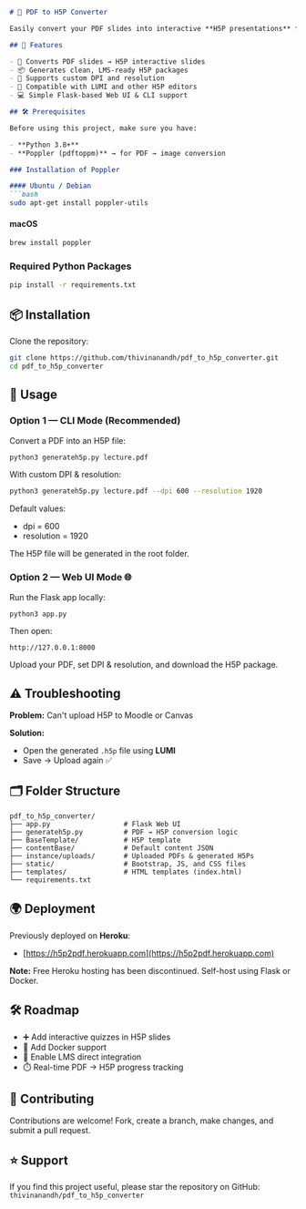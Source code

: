 ````markdown
# 📄 PDF to H5P Converter

Easily convert your PDF slides into interactive **H5P presentations** for uploading to LMS platforms like **Moodle**, **Canvas**, and **Blackboard**.

## 🚀 Features

- 📝 Converts PDF slides → H5P interactive slides
- 📦 Generates clean, LMS-ready H5P packages
- 🎯 Supports custom DPI and resolution
- 🔗 Compatible with LUMI and other H5P editors
- 💻 Simple Flask-based Web UI & CLI support

## 🛠️ Prerequisites

Before using this project, make sure you have:

- **Python 3.8+**
- **Poppler (pdftoppm)** → for PDF → image conversion

### Installation of Poppler

#### Ubuntu / Debian
```bash
sudo apt-get install poppler-utils
````

#### macOS

```bash
brew install poppler
```

### Required Python Packages

```bash
pip install -r requirements.txt
```

## 📦 Installation

Clone the repository:

```bash
git clone https://github.com/thivinanandh/pdf_to_h5p_converter.git
cd pdf_to_h5p_converter
```

## 🧩 Usage

### Option 1 — CLI Mode (Recommended)

Convert a PDF into an H5P file:

```bash
python3 generateh5p.py lecture.pdf
```

With custom DPI & resolution:

```bash
python3 generateh5p.py lecture.pdf --dpi 600 --resolution 1920
```

Default values:

* dpi = 600
* resolution = 1920

The H5P file will be generated in the root folder.

### Option 2 — Web UI Mode 🌐

Run the Flask app locally:

```bash
python3 app.py
```

Then open:

```
http://127.0.0.1:8000
```

Upload your PDF, set DPI & resolution, and download the H5P package.

## ⚠️ Troubleshooting

**Problem:** Can't upload H5P to Moodle or Canvas

**Solution:**

* Open the generated `.h5p` file using **LUMI**
* Save → Upload again ✅

## 🗂️ Folder Structure

```
pdf_to_h5p_converter/
├── app.py                  # Flask Web UI
├── generateh5p.py          # PDF → H5P conversion logic
├── BaseTemplate/           # H5P template
├── contentBase/            # Default content JSON
├── instance/uploads/       # Uploaded PDFs & generated H5Ps
├── static/                 # Bootstrap, JS, and CSS files
├── templates/              # HTML templates (index.html)
└── requirements.txt
```

## 🌍 Deployment

Previously deployed on **Heroku**:

* [https://h5p2pdf.herokuapp.com](https://h5p2pdf.herokuapp.com)

**Note:** Free Heroku hosting has been discontinued. Self-host using Flask or Docker.

## 🛠️ Roadmap

* ➕ Add interactive quizzes in H5P slides
* 🐳 Add Docker support
* 🔗 Enable LMS direct integration
* ⏱️ Real-time PDF → H5P progress tracking

## 🤝 Contributing

Contributions are welcome! Fork, create a branch, make changes, and submit a pull request.

## ⭐ Support

If you find this project useful, please star the repository on GitHub: `thivinanandh/pdf_to_h5p_converter`

```
```
